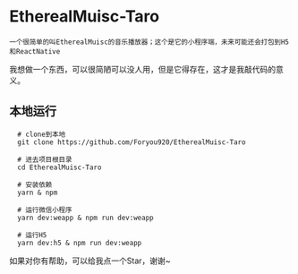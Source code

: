# EtherealMuisc-Taro
`一个很简单的叫EtherealMuisc的音乐播放器；这个是它的小程序端，未来可能还会打包到H5和ReactNative`

我想做一个东西，可以很简陋可以没人用，但是它得存在，这才是我敲代码的意义。

## 本地运行

```
  # clone到本地
  git clone https://github.com/Foryou920/EtherealMuisc-Taro
  
  # 进去项目根目录
  cd EtherealMuisc-Taro
  
  # 安装依赖
  yarn & npm
  
  # 运行微信小程序
  yarn dev:weapp & npm run dev:weapp

  # 运行H5
  yarn dev:h5 & npm run dev:weapp
```


如果对你有帮助，可以给我点一个Star，谢谢~
